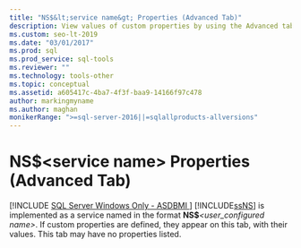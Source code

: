 ```yaml
---
title: "NS$&lt;service name&gt; Properties (Advanced Tab)"
description: View values of custom properties by using the Advanced tab in the Notification Services Properties dialog box in SQL Server.
ms.custom: seo-lt-2019
ms.date: "03/01/2017"
ms.prod: sql
ms.prod_service: sql-tools
ms.reviewer: ""
ms.technology: tools-other
ms.topic: conceptual
ms.assetid: a605417c-4ba7-4f3f-baa9-14166f97c478
author: markingmyname
ms.author: maghan
monikerRange: ">=sql-server-2016||=sqlallproducts-allversions"
---
```

# NS$&lt;service name&gt; Properties (Advanced Tab)
[!INCLUDE [SQL Server Windows Only - ASDBMI ](../../includes/applies-to-version/sql-windows-only-asdbmi.md)]
  [!INCLUDE[ssNS](../../includes/ssns-md.md)] is implemented as a service named in the format **NS$**_<user_configured name>_. If custom properties are defined, they appear on this tab, with their values. This tab may have no properties listed.  
  
  

